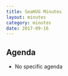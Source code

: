 ```yaml
---
title: SeaHUG Minutes
layout: minutes
category: minutes
date: 2017-09-16
---
```


## Agenda

* No specific agenda
